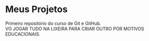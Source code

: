 # Meus Projetos
Primeiro repositório do curso de Git e GitHub.</br>
VO JOGAR TUDO NA LIXEIRA PARA CRIAR OUTRO POR MOTIVOS EDUCACIONAIS.
